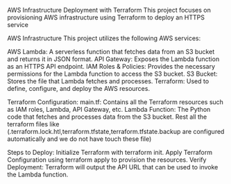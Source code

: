 AWS Infrastructure Deployment with Terraform
This project focuses on provisioning AWS infrastructure using Terraform to deploy an HTTPS service

AWS Infrastructure
This project utilizes the following AWS services:

AWS Lambda: A serverless function that fetches data from an S3 bucket and returns it in JSON format.
API Gateway: Exposes the Lambda function as an HTTPS API endpoint.
IAM Roles & Policies: Provides the necessary permissions for the Lambda function to access the S3 bucket.
S3 Bucket: Stores the file that Lambda fetches and processes.
Terraform: Used to define, configure, and deploy the AWS resources.

Terraform Configuration:
main.tf: Contains all the Terraform resources such as IAM roles, Lambda, API Gateway, etc.
Lambda Function: The Python code that fetches and processes data from the S3 bucket.
Rest all the terraform files like (.terraform.lock.htl,terraform.tfstate,terraform.tfstate.backup are configured
automatically and we do not have touch these file)

Steps to Deploy:
Initialize Terraform with terraform init.
Apply Terraform Configuration using terraform apply to provision the resources.
Verify Deployment: Terraform will output the API URL that can be used to invoke the Lambda function.

